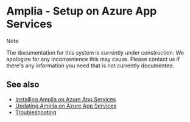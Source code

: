 ﻿# Amplia - Setup on Azure App Services

> [!NOTE]
> The documentation for this system is currently under construction. We apologize for any inconvenience this may cause. Please
> contact us if there's any information you need that is not currently documented.

## See also

* [Installing Amplia on Azure App Services](install.md)
* [Updating Amplia on Azure App Services](update.md)
* [Troubleshooting](../troubleshoot/index.md)
